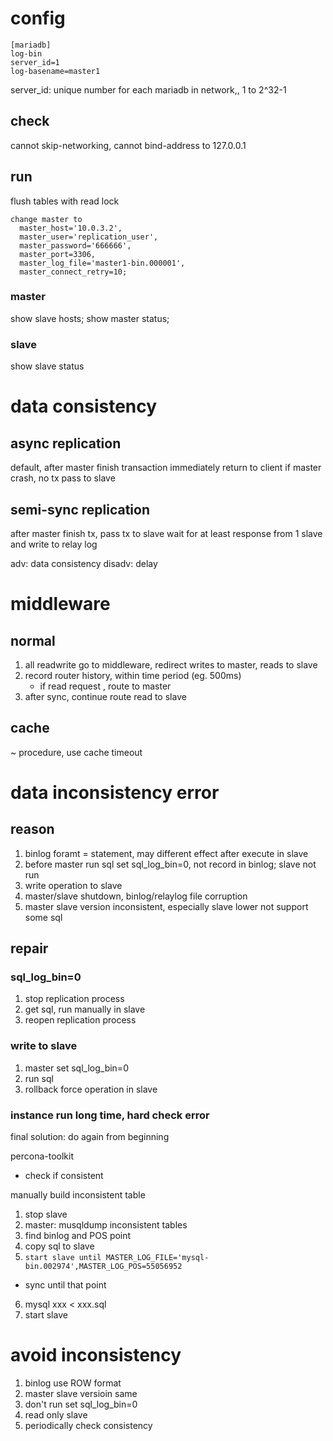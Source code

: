 # config
```
[mariadb]
log-bin
server_id=1
log-basename=master1
```

server_id: unique number for each mariadb in network,, 1 to 2^32-1

## check
cannot skip-networking, cannot bind-address to 127.0.0.1

## run
flush tables with read lock


```
change master to
  master_host='10.0.3.2',
  master_user='replication_user',
  master_password='666666',
  master_port=3306,
  master_log_file='master1-bin.000001',
  master_connect_retry=10;
```
<!-- master_log_pos=763, -->

### master
show slave hosts;
show master status;

### slave
show slave status


# data consistency
## async replication
default, after master finish transaction immediately return to client
if master crash, no tx pass to slave

## semi-sync replication
after master finish tx, pass tx to slave
wait for at least response from 1 slave and write to relay log

adv: data consistency
disadv: delay

# middleware
## normal
1. all readwrite go to middleware, redirect writes to master, reads to slave
2. record router history, within time period (eg. 500ms)
   - if read request , route to master
3. after sync, continue route read to slave

## cache
~ procedure, use cache timeout



# data inconsistency error
## reason
1. binlog foramt = statement, may different effect after execute in slave
2. before master run sql set sql_log_bin=0, not record in binlog; slave not run
3. write operation to slave
4. master/slave shutdown, binlog/relaylog file corruption
5. master slave version inconsistent, especially slave lower not support some sql

## repair
### sql_log_bin=0
1. stop replication process
2. get sql, run manually in slave
3. reopen replication process

### write to slave
1. master set sql_log_bin=0
2. run sql
3. rollback force operation in slave

### instance run long time, hard check error
final solution: do again from beginning

percona-toolkit
  - check if consistent

manually build inconsistent table
1. stop slave
2. master: musqldump inconsistent tables 
3. find binlog and POS point
4. copy sql to slave
5. `start slave until MASTER_LOG_FILE='mysql-bin.002974',MASTER_LOG_POS=55056952`
  - sync until that point
6. mysql xxx < xxx.sql
7. start slave


# avoid inconsistency
1. binlog use ROW format
2. master slave versioin same
3. don't run set sql_log_bin=0
4. read only slave
5. periodically check consistency

















